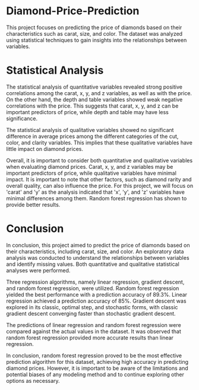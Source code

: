 # Diamond-Price-Prediction
This project focuses on predicting the price of diamonds based on their characteristics such as carat, size, and color. The dataset was analyzed using statistical techniques to gain insights into the relationships between variables.

# Statistical Analysis
The statistical analysis of quantitative variables revealed strong positive correlations among the carat, x, y, and z variables, as well as with the price. On the other hand, the depth and table variables showed weak negative correlations with the price. This suggests that carat, x, y, and z can be important predictors of price, while depth and table may have less significance.

The statistical analysis of qualitative variables showed no significant difference in average prices among the different categories of the cut, color, and clarity variables. This implies that these qualitative variables have little impact on diamond prices.

Overall, it is important to consider both quantitative and qualitative variables when evaluating diamond prices. Carat, x, y, and z variables may be important predictors of price, while qualitative variables have minimal impact. It is important to note that other factors, such as diamond rarity and overall quality, can also influence the price. For this project, we will focus on 'carat' and 'y' as the analysis indicated that 'x', 'y', and 'z' variables have minimal differences among them. Random forest regression has shown to provide better results.

# Conclusion
In conclusion, this project aimed to predict the price of diamonds based on their characteristics, including carat, size, and color. An exploratory data analysis was conducted to understand the relationships between variables and identify missing values. Both quantitative and qualitative statistical analyses were performed.

Three regression algorithms, namely linear regression, gradient descent, and random forest regression, were utilized. Random forest regression yielded the best performance with a prediction accuracy of 89.3%. Linear regression achieved a prediction accuracy of 85%. Gradient descent was explored in its classic, optimal step, and stochastic forms, with classic gradient descent converging faster than stochastic gradient descent.

The predictions of linear regression and random forest regression were compared against the actual values in the dataset. It was observed that random forest regression provided more accurate results than linear regression.

In conclusion, random forest regression proved to be the most effective prediction algorithm for this dataset, achieving high accuracy in predicting diamond prices. However, it is important to be aware of the limitations and potential biases of any modeling method and to continue exploring other options as necessary.
